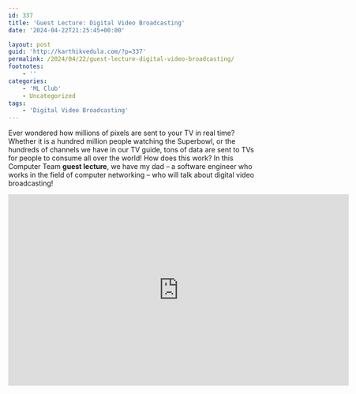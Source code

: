 ```yaml
---
id: 337
title: 'Guest Lecture: Digital Video Broadcasting'
date: '2024-04-22T21:25:45+00:00'

layout: post
guid: 'http://karthikvedula.com/?p=337'
permalink: /2024/04/22/guest-lecture-digital-video-broadcasting/
footnotes:
    - ''
categories:
    - 'ML Club'
    - Uncategorized
tags:
    - 'Digital Video Broadcasting'
---
```


Ever wondered how millions of pixels are sent to your TV in real time? Whether it is a hundred million people watching the Superbowl, or the hundreds of channels we have in our TV guide, tons of data are sent to TVs for people to consume all over the world! How does this work? In this Computer Team **guest lecture**, we have my dad – a software engineer who works in the field of computer networking – who will talk about digital video broadcasting!

<iframe allow="accelerometer; autoplay; clipboard-write; encrypted-media; gyroscope; picture-in-picture; web-share" allowfullscreen="" frameborder="0" height="388" loading="lazy" referrerpolicy="strict-origin-when-cross-origin" src="https://www.youtube.com/embed/OpwLexzfNfU?feature=oembed" title="Guest Lecture: Digital Video Broadcasting" width="690"></iframe>
